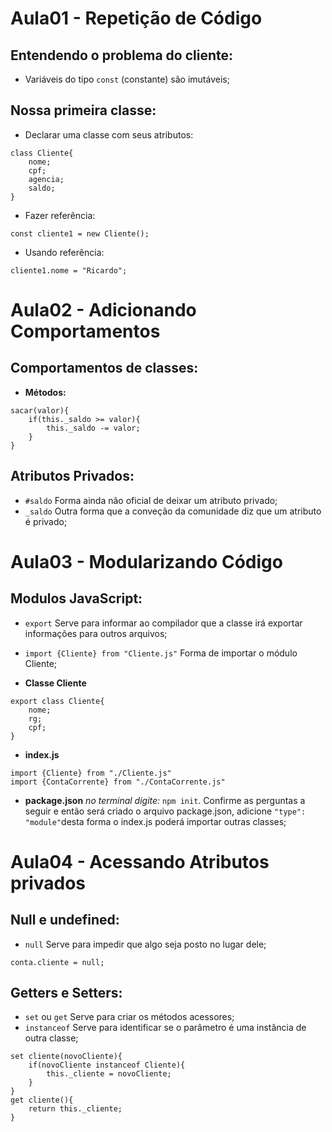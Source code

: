 # Aula01 - Repetição de Código
## Entendendo o problema do cliente:
- Variáveis do tipo ```const``` (constante) são imutáveis;  
## Nossa primeira classe:  
- Declarar uma classe com seus atributos:  
```
class Cliente{
	nome;
	cpf;
	agencia;
	saldo;
}
```
- Fazer referência:  
```
const cliente1 = new Cliente();  
```
- Usando referência:  
```
cliente1.nome = "Ricardo";  
```

# Aula02 - Adicionando Comportamentos
## Comportamentos de classes:  
- **Métodos:**  
```
sacar(valor){
	if(this._saldo >= valor){
		this._saldo -= valor;
	}
}
```

## Atributos Privados:  
- ```#saldo``` Forma ainda não oficial de deixar um atributo privado;  
- ```_saldo``` Outra forma que a conveção da comunidade diz que um atributo é privado;  

# Aula03 - Modularizando Código
## Modulos JavaScript:  
- ```export``` Serve para informar ao compilador que a classe irá exportar informações para outros arquivos;  
- ```import {Cliente} from "Cliente.js"``` Forma de importar o módulo Cliente;  

- **Classe Cliente**  
```
export class Cliente{
	nome;
	rg;
	cpf;
}
```
- **index.js**  
```
import {Cliente} from "./Cliente.js"
import {ContaCorrente} from "./ContaCorrente.js"
```
- **package.json**  *no terminal digite:* ```npm init```. Confirme as perguntas a seguir e então será criado o arquivo package.json, adicione ```"type": "module"```desta forma o index.js poderá importar outras classes;  

# Aula04 - Acessando Atributos privados
## Null e undefined:  
- ```null``` Serve para impedir que algo seja posto no lugar dele;  
```
conta.cliente = null;
```
## Getters e Setters:  
- ```set``` ou ```get``` Serve para criar os métodos acessores;  
- ```instanceof``` Serve para identificar se o parâmetro é uma instância de outra classe;  
```
set cliente(novoCliente){
	if(novoCliente instanceof Cliente){
		this._cliente = novoCliente;
	}
}
get cliente(){
	return this._cliente;
}
```  
